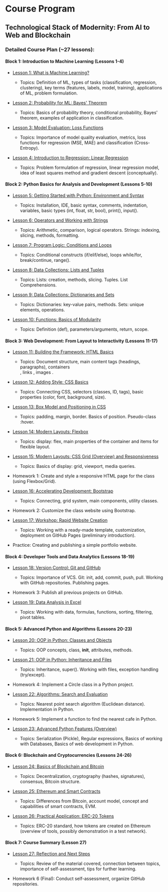 # Course Program

## Technological Stack of Modernity: From AI to Web and Blockchain

### Detailed Course Plan (~27 lessons):

#### Block 1: Introduction to Machine Learning (Lessons 1-4)

- [Lesson 1: What is Machine Learning?](block-1/lesson-1/lesson.md)
  - Topics: Definition of ML, types of tasks (classification, regression, clustering), key terms (features, labels, model, training), applications of ML, problem formulation.

- [Lesson 2: Probability for ML: Bayes' Theorem](block-1/lesson-2/lesson.md)
  - Topics: Basics of probability theory, conditional probability, Bayes' theorem, examples of application in classification.

- [Lesson 3: Model Evaluation: Loss Functions](block-1/lesson-3/lesson.md)
  - Topics: Importance of model quality evaluation, metrics, loss functions for regression (MSE, MAE) and classification (Cross-Entropy).

- [Lesson 4: Introduction to Regression: Linear Regression](block-1/lesson-4/lesson.md)
  - Topics: Problem formulation of regression, linear regression model, idea of least squares method and gradient descent (conceptually).

#### Block 2: Python Basics for Analysis and Development (Lessons 5-10)

- [Lesson 5: Getting Started with Python: Environment and Syntax](block-2/lesson-5/lesson.md)
  - Topics: Installation, IDE, basic syntax, comments, indentation, variables, basic types (int, float, str, bool), print(), input().

- [Lesson 6: Operators and Working with Strings](block-2/lesson-6/lesson.md)
  - Topics: Arithmetic, comparison, logical operators. Strings: indexing, slicing, methods, formatting.

- [Lesson 7: Program Logic: Conditions and Loops](block-2/lesson-7/lesson.md)
  - Topics: Conditional constructs (if/elif/else), loops while/for, break/continue, range().

- [Lesson 8: Data Collections: Lists and Tuples](block-2/lesson-8/lesson.md)
  - Topics: Lists: creation, methods, slicing. Tuples. List Comprehensions.

- [Lesson 9: Data Collections: Dictionaries and Sets](block-2/lesson-9/lesson.md)
  - Topics: Dictionaries: key-value pairs, methods. Sets: unique elements, operations.

- [Lesson 10: Functions: Basics of Modularity](block-2/lesson-10/lesson.md)
  - Topics: Definition (def), parameters/arguments, return, scope.

#### Block 3: Web Development: From Layout to Interactivity (Lessons 11-17)

- [Lesson 11: Building the Framework: HTML Basics](block-3/lesson-11/lesson.md)
  - Topics: Document structure, main content tags (headings, paragraphs), containers <div>, links <a>, images <img>.

- [Lesson 12: Adding Style: CSS Basics](block-3/lesson-12/lesson.md)
  - Topics: Connecting CSS, selectors (classes, ID, tags), basic properties (color, font, background, size).

- [Lesson 13: Box Model and Positioning in CSS](block-3/lesson-13/lesson.md)
  - Topics: padding, margin, border. Basics of position. Pseudo-class :hover.

- [Lesson 14: Modern Layouts: Flexbox](block-3/lesson-14/lesson.md)
  - Topics: display: flex, main properties of the container and items for flexible layout.

- [Lesson 15: Modern Layouts: CSS Grid (Overview) and Responsiveness](block-3/lesson-15/lesson.md)
  - Topics: Basics of display: grid, viewport, media queries.

- Homework 1: Create and style a responsive HTML page for the class (using Flexbox/Grid).

- [Lesson 16: Accelerating Development: Bootstrap](block-3/lesson-16/lesson.md)
  - Topics: Connecting, grid system, main components, utility classes.

- Homework 2: Customize the class website using Bootstrap.

- [Lesson 17: Workshop: Rapid Website Creation](block-3/lesson-17/lesson.md)
  - Topics: Working with a ready-made template, customization, deployment on GitHub Pages (preliminary introduction).

- Practice: Creating and publishing a simple portfolio website.

#### Block 4: Developer Tools and Data Analytics (Lessons 18-19)

- [Lesson 18: Version Control: Git and GitHub](block-4/lesson-18/lesson.md)
  - Topics: Importance of VCS. Git: init, add, commit, push, pull. Working with GitHub repositories. Publishing pages.

- Homework 3: Publish all previous projects on GitHub.

- [Lesson 19: Data Analysis in Excel](block-4/lesson-19/lesson.md)
  - Topics: Working with data, formulas, functions, sorting, filtering, pivot tables.

#### Block 5: Advanced Python and Algorithms (Lessons 20-23)

- [Lesson 20: OOP in Python: Classes and Objects](block-5/lesson-20/lesson.md)
  - Topics: OOP concepts, class, __init__, attributes, methods.

- [Lesson 21: OOP in Python: Inheritance and Files](block-5/lesson-21/lesson.md)
  - Topics: Inheritance, super(). Working with files, exception handling (try/except).

- Homework 4: Implement a Circle class in a Python project.

- [Lesson 22: Algorithms: Search and Evaluation](block-5/lesson-22/lesson.md)
  - Topics: Nearest point search algorithm (Euclidean distance). Implementation in Python.

- Homework 5: Implement a function to find the nearest cafe in Python.

- [Lesson 23: Advanced Python Features (Overview)](block-5/lesson-23/lesson.md)
  - Topics: Serialization (Pickle), Regular expressions, Basics of working with Databases, Basics of web development in Python.

#### Block 6: Blockchain and Cryptocurrencies (Lessons 24-26)

- [Lesson 24: Basics of Blockchain and Bitcoin](block-6/lesson-24/lesson.md)
  - Topics: Decentralization, cryptography (hashes, signatures), consensus, Bitcoin structure.

- [Lesson 25: Ethereum and Smart Contracts](block-6/lesson-25/lesson.md)
  - Topics: Differences from Bitcoin, account model, concept and capabilities of smart contracts, EVM.

- [Lesson 26: Practical Application: ERC-20 Tokens](block-6/lesson-26/lesson.md)
  - Topics: ERC-20 standard, how tokens are created on Ethereum (overview of tools, possibly demonstration in a test network).

#### Block 7: Course Summary (Lesson 27)

- [Lesson 27: Reflection and Next Steps](block-7/lesson-27/lesson.md)
  - Topics: Review of the material covered, connection between topics, importance of self-assessment, tips for further learning.

- Homework 6 (Final): Conduct self-assessment, organize GitHub repositories.
